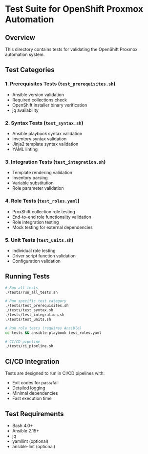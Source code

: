 # Test Suite for OpenShift Proxmox Automation

## Overview

This directory contains tests for validating the OpenShift Proxmox automation system.

## Test Categories

### 1. Prerequisites Tests (`test_prerequisites.sh`)
- Ansible version validation
- Required collections check
- OpenShift installer binary verification
- jq availability

### 2. Syntax Tests (`test_syntax.sh`)
- Ansible playbook syntax validation
- Inventory syntax validation
- Jinja2 template syntax validation
- YAML linting

### 3. Integration Tests (`test_integration.sh`)
- Template rendering validation
- Inventory parsing
- Variable substitution
- Role parameter validation

### 4. Role Tests (`test_roles.yaml`)
- ProxShift collection role testing
- End-to-end role functionality validation
- Role integration testing
- Mock testing for external dependencies

### 5. Unit Tests (`test_units.sh`)
- Individual role testing
- Driver script function validation
- Configuration validation

## Running Tests

```bash
# Run all tests
./tests/run_all_tests.sh

# Run specific test category
./tests/test_prerequisites.sh
./tests/test_syntax.sh
./tests/test_integration.sh
./tests/test_units.sh

# Run role tests (requires Ansible)
cd tests && ansible-playbook test_roles.yaml

# CI/CD pipeline
./tests/ci_pipeline.sh
```

## CI/CD Integration

Tests are designed to run in CI/CD pipelines with:
- Exit codes for pass/fail
- Detailed logging
- Minimal dependencies
- Fast execution time

## Test Requirements

- Bash 4.0+
- Ansible 2.15+
- jq
- yamllint (optional)
- ansible-lint (optional)

